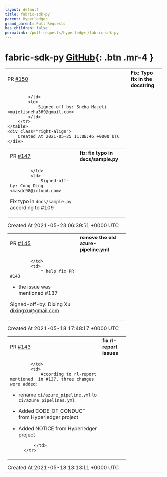 ```yaml
---
layout: default
title: fabric-sdk-py
parent: Hyperledger
grand_parent: Pull Requests
has_children: false
permalink: /pull-requests/hyperledger/fabric-sdk-py
---
```


# fabric-sdk-py <span class="fs-3 right-align">[GitHub](https://github.com/hyperledger/fabric-sdk-py){: .btn .mr-4 }</span>


<div>
    <table>
        <tr>
            <td>
                PR <a href="https://github.com/hyperledger/fabric-sdk-py/pull/150" class=".btn">#150</a>
            </td>
            <td>
                <b>
                    Fix: Typo fix in the docstring
                </b>
            </td>
        </tr>
        <tr>
            <td>
                
            </td>
            <td>
                Signed-off-by: Sneha Majeti <majetisneha369@gmail.com>
            </td>
        </tr>
    </table>
    <div class="right-align">
        Created At 2021-05-25 11:06:46 +0000 UTC
    </div>
</div>

<div>
    <table>
        <tr>
            <td>
                PR <a href="https://github.com/hyperledger/fabric-sdk-py/pull/147" class=".btn">#147</a>
            </td>
            <td>
                <b>
                    fix: fix typo in docs/sample.py
                </b>
            </td>
        </tr>
        <tr>
            <td>
                
            </td>
            <td>
                Signed-off-by: Cong Ding <masdc98@icloud.com>

Fix typo in `docs/sample.py` according to #109 
            </td>
        </tr>
    </table>
    <div class="right-align">
        Created At 2021-05-23 06:39:51 +0000 UTC
    </div>
</div>

<div>
    <table>
        <tr>
            <td>
                PR <a href="https://github.com/hyperledger/fabric-sdk-py/pull/145" class=".btn">#145</a>
            </td>
            <td>
                <b>
                    remove the old azure-pipeline.yml
                </b>
            </td>
        </tr>
        <tr>
            <td>
                
            </td>
            <td>
                * help fix PR #143
* the issue was mentioned #137

Signed-off-by: Dixing Xu <dixingxu@gmail.com>
            </td>
        </tr>
    </table>
    <div class="right-align">
        Created At 2021-05-18 17:48:17 +0000 UTC
    </div>
</div>

<div>
    <table>
        <tr>
            <td>
                PR <a href="https://github.com/hyperledger/fabric-sdk-py/pull/143" class=".btn">#143</a>
            </td>
            <td>
                <b>
                    fix rl-report issues
                </b>
            </td>
        </tr>
        <tr>
            <td>
                
            </td>
            <td>
                According to rl-report mentioned  in #137, three changes were added:
- rename `ci/azure_pipeline.yml` to `ci/azure_pipelines.yml`
- Added CODE_OF_CONDUCT from Hyperledger project
- Added NOTICE from Hyperledger project

            </td>
        </tr>
    </table>
    <div class="right-align">
        Created At 2021-05-18 13:13:11 +0000 UTC
    </div>
</div>

